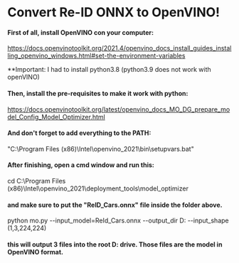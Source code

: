 # Convert Re-ID ONNX to OpenVINO!

#### First of all, install OpenVINO con your computer: 
https://docs.openvinotoolkit.org/2021.4/openvino_docs_install_guides_installing_openvino_windows.html#set-the-environment-variables

**Important: I had to install python3.8 (python3.9 does not work with openVINO)

#### Then, install the pre-requisites to make it work with python:
https://docs.openvinotoolkit.org/latest/openvino_docs_MO_DG_prepare_model_Config_Model_Optimizer.html

#### And don't forget to add everything to the PATH:
"C:\Program Files (x86)\Intel\openvino_2021\bin\setupvars.bat"

#### After finishing, open a cmd window and run this:

cd C:\Program Files (x86)\Intel\openvino_2021\deployment_tools\model_optimizer

#### and make sure to put the "ReID_Cars.onnx" file inside the folder above.

python mo.py --input_model=ReId_Cars.onnx --output_dir D: --input_shape (1,3,224,224)

#### this will output 3 files into the root D: drive. Those files are the model in OpenVINO format. 
